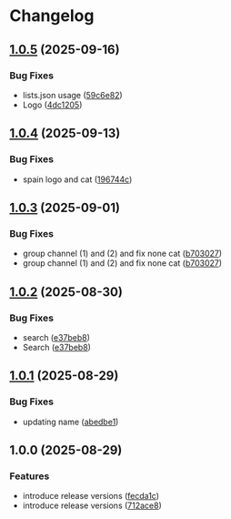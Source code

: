 # Changelog

## [1.0.5](https://github.com/qwertyuiop8899/tvvoo/compare/v1.0.4...v1.0.5) (2025-09-16)


### Bug Fixes

* lists.json usage ([59c6e82](https://github.com/qwertyuiop8899/tvvoo/commit/59c6e82eeb84aeb3ac37799c0b027d238eac3163))
* Logo ([4dc1205](https://github.com/qwertyuiop8899/tvvoo/commit/4dc1205ae9a0a0bf98e582feb349ae3f13f615d4))

## [1.0.4](https://github.com/qwertyuiop8899/tvvoo/compare/v1.0.3...v1.0.4) (2025-09-13)


### Bug Fixes

* spain logo and cat ([196744c](https://github.com/qwertyuiop8899/tvvoo/commit/196744c24dbaa04c8510215e58618f91308be8b6))

## [1.0.3](https://github.com/qwertyuiop8899/tvvoo/compare/v1.0.2...v1.0.3) (2025-09-01)


### Bug Fixes

* group channel (1) and (2) and fix none cat ([b703027](https://github.com/qwertyuiop8899/tvvoo/commit/b7030275e86579eeb07b4a5542dc324d36eaf93b))
* group channel (1) and (2) and fix none cat ([b703027](https://github.com/qwertyuiop8899/tvvoo/commit/b7030275e86579eeb07b4a5542dc324d36eaf93b))

## [1.0.2](https://github.com/qwertyuiop8899/tvvoo/compare/v1.0.1...v1.0.2) (2025-08-30)


### Bug Fixes

* search ([e37beb8](https://github.com/qwertyuiop8899/tvvoo/commit/e37beb8636df891df5790d1484aa6781e9c0f220))
* Search ([e37beb8](https://github.com/qwertyuiop8899/tvvoo/commit/e37beb8636df891df5790d1484aa6781e9c0f220))

## [1.0.1](https://github.com/qwertyuiop8899/tvvoo/compare/v1.0.0...v1.0.1) (2025-08-29)


### Bug Fixes

* updating name ([abedbe1](https://github.com/qwertyuiop8899/tvvoo/commit/abedbe19b50a425115cdccf2ba382b0bdc6e0b2e))

## 1.0.0 (2025-08-29)


### Features

* introduce release versions ([fecda1c](https://github.com/qwertyuiop8899/tvvoo/commit/fecda1c5fed1e1d7ffa07d8a2cf30b842becf166))
* introduce release versions ([712ace8](https://github.com/qwertyuiop8899/tvvoo/commit/712ace8e860488712fac982ec3a2bc04838d4c37))
